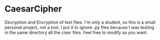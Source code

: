 # CaesarCipher
Decryption and Encryption of text files. I'm only a student, so this is a small personal project, not a tool. I put it to ignore .py files because I was testing in the same directory all the ciser files. Feel free to modify as you want.
